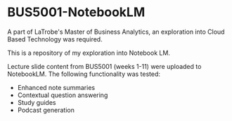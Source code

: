 # BUS5001-NotebookLM

A part of LaTrobe's Master of Business Analytics, an exploration into Cloud Based Technology was required.

This is a repository of my exploration into Notebook LM.

Lecture slide content from BUS5001 (weeks 1-11) were uploaded to NotebookLM. The following functionality was tested:
-	Enhanced note summaries
-	Contextual question answering
-	Study guides
-	Podcast generation
